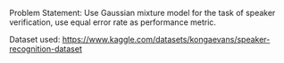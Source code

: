 Problem Statement:
Use Gaussian mixture model for the task of speaker verification, use equal error rate as performance metric.

Dataset used:
https://www.kaggle.com/datasets/kongaevans/speaker-recognition-dataset
